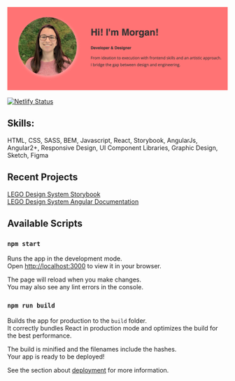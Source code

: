 ![Website Hero](public/website.png)


[![Netlify Status](https://api.netlify.com/api/v1/badges/2c1fa0a9-6e6c-45ab-9902-16f81735d4d5/deploy-status)](https://app.netlify.com/sites/mtwebmedia/deploys)

## Skills:

HTML, CSS, SASS, BEM, Javascript, React, Storybook, AngularJs, Angular2+, Responsive Design, UI Component Libraries, Graphic Design, Sketch, Figma

## Recent Projects

[LEGO Design System Storybook](https://61ec9c5799d45c004a561823-ousuckfrcq.chromatic.com)\
[LEGO Design System Angular Documentation](https://www.legocss.com/)


## Available Scripts

### `npm start`

Runs the app in the development mode.\
Open [http://localhost:3000](http://localhost:3000) to view it in your browser.

The page will reload when you make changes.\
You may also see any lint errors in the console.

### `npm run build`

Builds the app for production to the `build` folder.\
It correctly bundles React in production mode and optimizes the build for the best performance.

The build is minified and the filenames include the hashes.\
Your app is ready to be deployed!

See the section about [deployment](https://facebook.github.io/create-react-app/docs/deployment) for more information.
